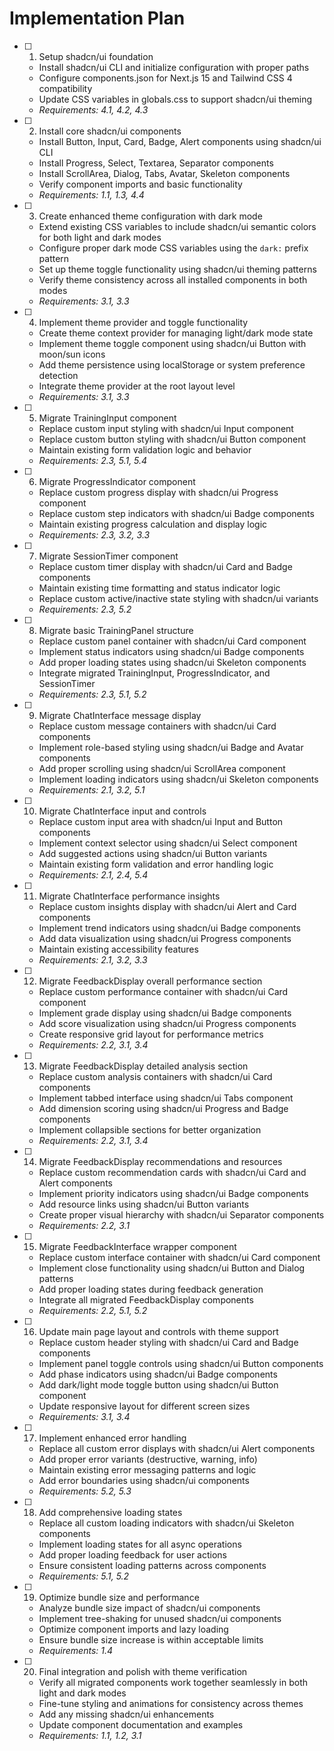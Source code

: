 # Implementation Plan

- [ ] 1. Setup shadcn/ui foundation
  - Install shadcn/ui CLI and initialize configuration with proper paths
  - Configure components.json for Next.js 15 and Tailwind CSS 4 compatibility
  - Update CSS variables in globals.css to support shadcn/ui theming
  - _Requirements: 4.1, 4.2, 4.3_

- [ ] 2. Install core shadcn/ui components
  - Install Button, Input, Card, Badge, Alert components using shadcn/ui CLI
  - Install Progress, Select, Textarea, Separator components
  - Install ScrollArea, Dialog, Tabs, Avatar, Skeleton components
  - Verify component imports and basic functionality
  - _Requirements: 1.1, 1.3, 4.4_

- [ ] 3. Create enhanced theme configuration with dark mode
  - Extend existing CSS variables to include shadcn/ui semantic colors for both light and dark modes
  - Configure proper dark mode CSS variables using the `dark:` prefix pattern
  - Set up theme toggle functionality using shadcn/ui theming patterns
  - Verify theme consistency across all installed components in both modes
  - _Requirements: 3.1, 3.3_

- [ ] 4. Implement theme provider and toggle functionality
  - Create theme context provider for managing light/dark mode state
  - Implement theme toggle component using shadcn/ui Button with moon/sun icons
  - Add theme persistence using localStorage or system preference detection
  - Integrate theme provider at the root layout level
  - _Requirements: 3.1, 3.3_

- [ ] 5. Migrate TrainingInput component
  - Replace custom input styling with shadcn/ui Input component
  - Replace custom button styling with shadcn/ui Button component
  - Maintain existing form validation logic and behavior
  - _Requirements: 2.3, 5.1, 5.4_

- [ ] 6. Migrate ProgressIndicator component
  - Replace custom progress display with shadcn/ui Progress component
  - Replace custom step indicators with shadcn/ui Badge components
  - Maintain existing progress calculation and display logic
  - _Requirements: 2.3, 3.2, 3.3_

- [ ] 7. Migrate SessionTimer component
  - Replace custom timer display with shadcn/ui Card and Badge components
  - Maintain existing time formatting and status indicator logic
  - Replace custom active/inactive state styling with shadcn/ui variants
  - _Requirements: 2.3, 5.2_

- [ ] 8. Migrate basic TrainingPanel structure
  - Replace custom panel container with shadcn/ui Card component
  - Implement status indicators using shadcn/ui Badge components
  - Add proper loading states using shadcn/ui Skeleton components
  - Integrate migrated TrainingInput, ProgressIndicator, and SessionTimer
  - _Requirements: 2.3, 5.1, 5.2_

- [ ] 9. Migrate ChatInterface message display
  - Replace custom message containers with shadcn/ui Card components
  - Implement role-based styling using shadcn/ui Badge and Avatar components
  - Add proper scrolling using shadcn/ui ScrollArea component
  - Implement loading indicators using shadcn/ui Skeleton components
  - _Requirements: 2.1, 3.2, 5.1_

- [ ] 10. Migrate ChatInterface input and controls
  - Replace custom input area with shadcn/ui Input and Button components
  - Implement context selector using shadcn/ui Select component
  - Add suggested actions using shadcn/ui Button variants
  - Maintain existing form validation and error handling logic
  - _Requirements: 2.1, 2.4, 5.4_

- [ ] 11. Migrate ChatInterface performance insights
  - Replace custom insights display with shadcn/ui Alert and Card components
  - Implement trend indicators using shadcn/ui Badge components
  - Add data visualization using shadcn/ui Progress components
  - Maintain existing accessibility features
  - _Requirements: 2.1, 3.2, 3.3_

- [ ] 12. Migrate FeedbackDisplay overall performance section
  - Replace custom performance container with shadcn/ui Card component
  - Implement grade display using shadcn/ui Badge components
  - Add score visualization using shadcn/ui Progress components
  - Create responsive grid layout for performance metrics
  - _Requirements: 2.2, 3.1, 3.4_

- [ ] 13. Migrate FeedbackDisplay detailed analysis section
  - Replace custom analysis containers with shadcn/ui Card components
  - Implement tabbed interface using shadcn/ui Tabs component
  - Add dimension scoring using shadcn/ui Progress and Badge components
  - Implement collapsible sections for better organization
  - _Requirements: 2.2, 3.1, 3.4_

- [ ] 14. Migrate FeedbackDisplay recommendations and resources
  - Replace custom recommendation cards with shadcn/ui Card and Alert components
  - Implement priority indicators using shadcn/ui Badge components
  - Add resource links using shadcn/ui Button variants
  - Create proper visual hierarchy with shadcn/ui Separator components
  - _Requirements: 2.2, 3.1_

- [ ] 15. Migrate FeedbackInterface wrapper component
  - Replace custom interface container with shadcn/ui Card component
  - Implement close functionality using shadcn/ui Button and Dialog patterns
  - Add proper loading states during feedback generation
  - Integrate all migrated FeedbackDisplay components
  - _Requirements: 2.2, 5.1, 5.2_

- [ ] 16. Update main page layout and controls with theme support
  - Replace custom header styling with shadcn/ui Card and Badge components
  - Implement panel toggle controls using shadcn/ui Button components
  - Add phase indicators using shadcn/ui Badge components
  - Add dark/light mode toggle button using shadcn/ui Button component
  - Update responsive layout for different screen sizes
  - _Requirements: 3.1, 3.4_

- [ ] 17. Implement enhanced error handling
  - Replace all custom error displays with shadcn/ui Alert components
  - Add proper error variants (destructive, warning, info)
  - Maintain existing error messaging patterns and logic
  - Add error boundaries using shadcn/ui components
  - _Requirements: 5.2, 5.3_

- [ ] 18. Add comprehensive loading states
  - Replace all custom loading indicators with shadcn/ui Skeleton components
  - Implement loading states for all async operations
  - Add proper loading feedback for user actions
  - Ensure consistent loading patterns across components
  - _Requirements: 5.1, 5.2_

- [ ] 19. Optimize bundle size and performance
  - Analyze bundle size impact of shadcn/ui components
  - Implement tree-shaking for unused shadcn/ui components
  - Optimize component imports and lazy loading
  - Ensure bundle size increase is within acceptable limits
  - _Requirements: 1.4_

- [ ] 20. Final integration and polish with theme verification
  - Verify all migrated components work together seamlessly in both light and dark modes
  - Fine-tune styling and animations for consistency across themes
  - Add any missing shadcn/ui enhancements
  - Update component documentation and examples
  - _Requirements: 1.1, 1.2, 3.1_